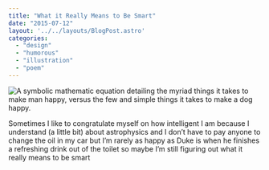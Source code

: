 ```yaml
---
title: "What it Really Means to Be Smart"
date: "2015-07-12"
layout: '../../layouts/BlogPost.astro'
categories: 
  - "design"
  - "humorous"
  - "illustration"
  - "poem"
---
```


![A symbolic mathematic equation detailing the myriad things it takes to make man happy, versus the few and simple things it takes to make a dog happy.](/assets/images/Week-31.jpg)

Sometimes I like to congratulate myself on how intelligent I am because I understand (a little bit) about astrophysics and I don’t have to pay anyone to change the oil in my car but I’m rarely as happy as Duke is when he finishes a refreshing drink out of the toilet so maybe I’m still figuring out what it really means to be smart
